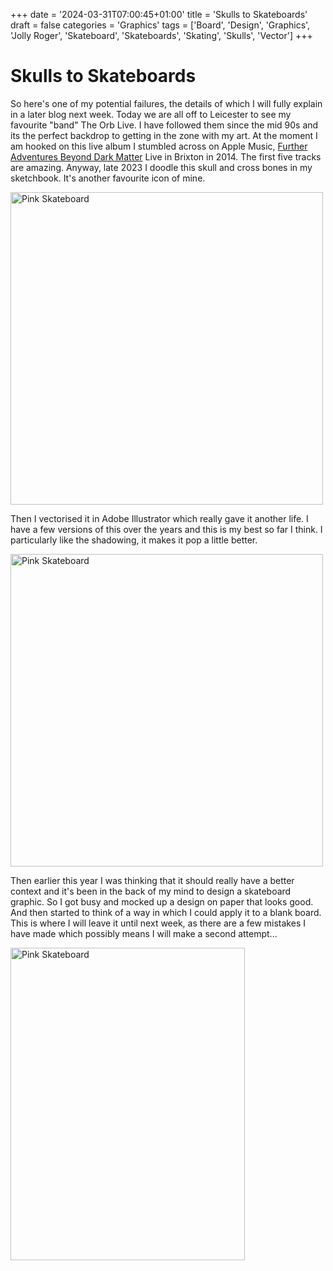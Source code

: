 +++
date = '2024-03-31T07:00:45+01:00'
title = 'Skulls to Skateboards'
draft = false
categories = 'Graphics'
tags = ['Board', 'Design', 'Graphics', 'Jolly Roger', 'Skateboard', 'Skateboards', 'Skating', 'Skulls', 'Vector']
+++

# Skulls to Skateboards

So here's one of my potential failures, the details of which I will fully explain in a later blog next week. Today we are all off to Leicester to see my favourite "band" The Orb Live. I have followed them since the mid 90s and its the perfect backdrop to getting in the zone with my art. At the moment I am hooked on this live album I stumbled across on Apple Music, [Further Adventures Beyond Dark Matter](https://youtube.com/playlist?list=PLfUAnz6AAXuVnQ-dScxUsTs0chUrLJBwB&si=Yb7UsJNIzIejYXSN) Live in Brixton in 2014. The first five tracks are amazing.
Anyway, late 2023 I doodle this skull and cross bones in my sketchbook. It's another favourite icon of mine.

<a data-flickr-embed="true" data-header="true" data-footer="true" href="https://www.flickr.com/photos/mydoghasnonose/53949420754/in/album-72177720319796853" title="Pink Skateboard"><img src="https://live.staticflickr.com/65535/53949420754_7b5098d0e4.jpg" width="500" height="500" alt="Pink Skateboard"/></a><script async src="//embedr.flickr.com/assets/client-code.js" charset="utf-8"></script>

Then I vectorised it in Adobe Illustrator which really gave it another life. I have a few versions of this over the years and this is my best so far I think. I particularly like the shadowing, it makes it pop a little better.

<a data-flickr-embed="true" data-header="true" data-footer="true" href="https://www.flickr.com/photos/mydoghasnonose/53948200482/in/album-72177720319796853" title="Pink Skateboard"><img src="https://live.staticflickr.com/65535/53948200482_ff3d5907ba.jpg" width="500" height="500" alt="Pink Skateboard"/></a><script async src="//embedr.flickr.com/assets/client-code.js" charset="utf-8"></script>

Then earlier this year I was thinking that it should really have a better context and it's been in the back of my mind to design a skateboard graphic. So I got busy and mocked up a design on paper that looks good. And then started to think of a way in which I could apply it to a blank board. This is where I will leave it until next week, as there are a few mistakes I have made which possibly means I will make a second attempt...

<a data-flickr-embed="true" data-header="true" data-footer="true" href="https://www.flickr.com/photos/mydoghasnonose/53949352778/in/album-72177720319796853" title="Pink Skateboard"><img src="https://live.staticflickr.com/65535/53949352778_9940516729.jpg" width="375" height="500" alt="Pink Skateboard"/></a><script async src="//embedr.flickr.com/assets/client-code.js" charset="utf-8"></script>